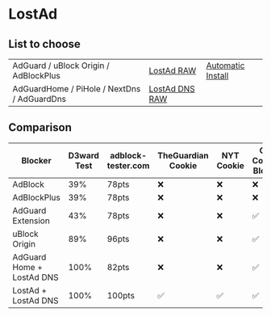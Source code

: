 # LostAd

## List to choose
|                                             |                                                                                          |                                                          |
|---------------------------------------------|------------------------------------------------------------------------------------------|----------------------------------------------------------|
| AdGuard / uBlock Origin / AdBlockPlus       | [LostAd RAW](https://raw.githubusercontent.com/lennihein/LostAd/main/lostad.txt)         | [Automatic Install](https://lennihein.github.io/LostAd/) |
| AdGuardHome / PiHole / NextDns / AdGuardDns | [LostAd DNS RAW](https://raw.githubusercontent.com/lennihein/LostAd/main/lostad_dns.txt) |                                                          |

## Comparison

Blocker | D3ward Test | adblock-tester.com | TheGuardian Cookie | NYT Cookie | CYB Content Blocker | CYB Adblock Detector | CYB Alternate Content 
---|---|---|---|---|---|---|---
AdBlock | 39% | 78pts | ❌ | ❌ | ❌ | ❌ | ❌ 
AdBlockPlus | 39% | 78pts | ❌ | ❌ | ❌ | ❌ | ❌ 
AdGuard Extension | 43% | 78pts | ❌ | ❌ | ✅ | ❌ | ✅
uBlock Origin | 89% | 96pts | ❌ | ❌ | ✅ | ❌ | ✅
AdGuard Home + LostAd DNS | 100% | 82pts | ❌ | ❌ | ✅ | ✅ | ✅* 
LostAd + LostAd DNS | 100% | 100pts | ✅ | ✅ | ✅ | ✅ | ✅  
